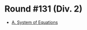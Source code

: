 # Round #131 (Div. 2)

* [A. System of Equations][]

[A. System of Equations]: http://codeforces.com/contest/214/problem/A
